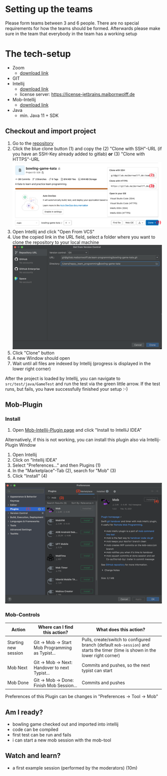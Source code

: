# Setting up the teams
Please form teams between 3 and 6 people.
There are no special requirements for how the teams should be formed.
Afterwards please make sure in the team that everybody in the team has a working setup 

# The tech-setup
- Zoom
  - [download link](https://zoom.us/download)
- GIT
- Intellij
  - [download link](https://www.jetbrains.com/de-de/idea/download/)
  - license server: https://license-jetbrains.maibornwolff.de
- Mob-Intellij
  - [download link](https://plugins.jetbrains.com/plugin/14266-mob)
- Java
  - min. Java 11 + SDK

## Checkout and import project
1. Go to the [repository](https://gitlab.maibornwolff.de/team-programming/bowling-game-kata)
2. Click the blue clone button (1) and copy the (2) "Clone with SSH"-URL (if you have an SSH-Key already added to gitlab) **or** (3) "Clone with HTTPS"-URL
![](gitlab_clone.png)
3. Open Intellij and click "Open From VCS"
4. Use the copied link in the URL field, select a folder where you want to clone the repository to your local machine
   ![](intellij_clone_project.png)
5. Click "Clone" button
6. A new Window should open
7. Wait until all files are indexed by Intellij (progress is displayed in the lower right corner)

After the project is loaded by Intellij, you can navigate to `src/test/java/GameTest` and run the test via the green little arrow. If the test runs, but fails, you have successfully finished your setup :-)  

## Mob-Plugin
### Install
1. Open [Mob-Intellij-Plugin page](https://plugins.jetbrains.com/plugin/14266-mob) and click "Install to IntelliJ IDEA"

Alternatively, if this is not working, you can install this plugin also via Intellij-Plugin Window
1. Open Intellij
2. Click on "Intellij IDEA"
3. Select "Preferences..." and then Plugins (1)
4. In the "Marketplace"-Tab (2), search for "Mob" (3)
5. Click "Install" (4)

![](mob_plugin.png)

### Mob-Controls 
| Action | Where can I find this action? | What does this action? |
|---|---|---|
| Starting new session | Git -> Mob -> Start Mob Programming as Typist... | Pulls, create/switch to configured branch (default `mob-session`) and starts the timer (time is shown in the lower right corner)|
| Mob Next | Git -> Mob -> Next: Handover to next Typist... | Commits and pushes, so the next typist can start |
| Mob Done | Git -> Mob -> Done: Finish Mob Session... | Commits and pushes |

Preferences of this Plugin can be changes in "Preferences -> Tool -> Mob"

## Am I ready?
- bowling game checked out and imported into intellij
- code can be compiled
- first test can be run and fails
- i can start a new mob session with the mob-tool


## Watch and learn?
* a first example session (performed by the moderators) (10m)